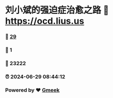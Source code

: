 # 刘小斌的强迫症治愈之路 :link: https://ocd.lius.us 
### :page_facing_up: [29](https://ocd.lius.us/tag.html) 
### :speech_balloon: 1 
### :hibiscus: 23222 
### :alarm_clock: 2024-06-29 08:44:12 
### Powered by :heart: [Gmeek](https://github.com/xiaobinliu/Gmeek)
